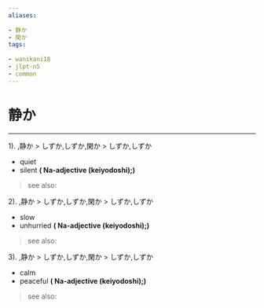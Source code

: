 ```yaml
---
aliases:
    
- 静か
- 閑か
tags:
    
- wanikani18
- jlpt-n5
- common
---
```


# 静か
---
1).
,静か > しずか,しずか,閑か > しずか,しずか

- quiet
- silent
**( Na-adjective (keiyodoshi);)**
> see also: 
            
2).
,静か > しずか,しずか,閑か > しずか,しずか

- slow
- unhurried
**( Na-adjective (keiyodoshi);)**
> see also: 
            
3).
,静か > しずか,しずか,閑か > しずか,しずか

- calm
- peaceful
**( Na-adjective (keiyodoshi);)**
> see also: 
            